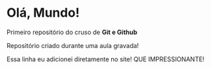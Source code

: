 # Olá, Mundo!
 Primeiro repositório do cruso de **Git e Github** 

 Repositório criado durante uma aula gravada!

 Essa linha eu adicionei diretamente no site! QUE IMPRESSIONANTE! 
